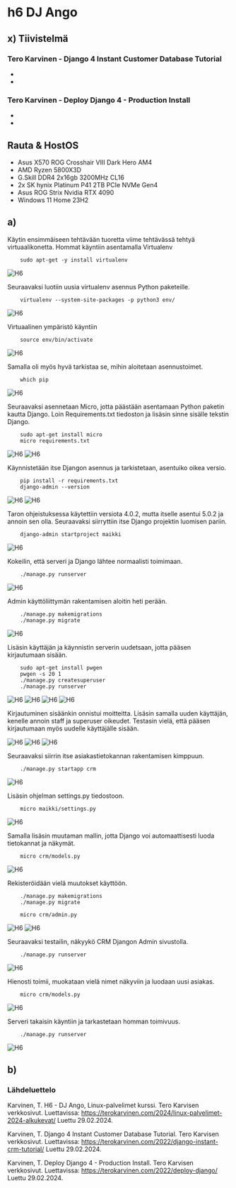 # h6 DJ Ango

## x) Tiivistelmä

### Tero Karvinen - Django 4 Instant Customer Database Tutorial
- 
- 

### Tero Karvinen - Deploy Django 4 - Production Install
- 
- 

## Rauta & HostOS
- Asus X570 ROG Crosshair VIII Dark Hero AM4
- AMD Ryzen 5800X3D
- G.Skill DDR4 2x16gb 3200MHz CL16
- 2x SK hynix Platinum P41 2TB PCIe NVMe Gen4
- Asus ROG Strix Nvidia RTX 4090
- Windows 11 Home 23H2

## a)
Käytin ensimmäiseen tehtävään tuoretta viime tehtävässä tehtyä virtuaalikonetta. Hommat käyntiin asentamalla Virtualenv

        sudo apt-get -y install virtualenv

![H6](H6_1.png)

Seuraavaksi luotiin uusia virtualenv asennus Python paketeille. 

        virtualenv --system-site-packages -p python3 env/

![H6](H6_2.png)

Virtuaalinen ympäristö käyntiin

        source env/bin/activate

![H6](H6_3.png)

Samalla oli myös hyvä tarkistaa se, mihin aloitetaan asennustoimet.

        which pip

![H6](H6_4.png)

Seuraavaksi asennetaan Micro, jotta päästään asentamaan Python paketin kautta Django. Loin Requirements.txt tiedoston ja lisäsin sinne sisälle tekstin Django.

        sudo apt-get install micro
        micro requirements.txt

![H6](H6_5.png)
![H6](H6_6.png)

Käynnistetään itse Djangon asennus ja tarkistetaan, asentuiko oikea versio.

        pip install -r requirements.txt
        django-admin --version

![H6](H6_7.png)
![H6](H6_8.png)

Taron ohjeistuksessa käytettiin versiota 4.0.2, mutta itselle asentui 5.0.2 ja annoin sen olla. Seuraavaksi siirryttiin itse Django projektin luomisen pariin. 

        django-admin startproject maikki

![H6](H6_9.png)

Kokeilin, että serveri ja Django lähtee normaalisti toimimaan.

        ./manage.py runserver

![H6](H6_10.png)

Admin käyttöliittymän rakentamisen aloitin heti perään.

        ./manage.py makemigrations
        ./manage.py migrate

![H6](H6_11.png)

Lisäsin käyttäjän ja käynnistin serverin uudetsaan, jotta pääsen kirjautumaan sisään. 

        sudo apt-get install pwgen
        pwgen -s 20 1
        ./manage.py createsuperuser
        ./manage.py runserver

![H6](H6_12.png)
![H6](H6_13.png)
![H6](H6_14.png)
![H6](H6_15.png)

Kirjautuminen sisäänkin onnistui moitteitta. Lisäsin samalla uuden käyttäjän, kenelle annoin staff ja superuser oikeudet. Testasin vielä, että pääsen kirjautumaan myös uudelle käyttäjälle sisään.

![H6](H6_16.png)
![H6](H6_17.png)
![H6](H6_18.png)

Seuraavaksi siirrin itse asiakastietokannan rakentamisen kimppuun.

        ./manage.py startapp crm

![H6](H6_19.png)

Lisäsin ohjelman settings.py tiedostoon.

        micro maikki/settings.py

![H6](H6_20.png)

Samalla lisäsin muutaman mallin, jotta Django voi automaattisesti luoda tietokannat ja näkymät.

        micro crm/models.py

![H6](H6_21.png)

Rekisteröidään vielä muutokset käyttöön.

        ./manage.py makemigrations
        ./manage.py migrate

        micro crm/admin.py

![H6](H6_22.png)
![H6](H6_23.png)

Seuraavaksi testailin, näkyykö CRM Djangon Admin sivustolla. 

        ./manage.py runserver

![H6](H6_24.png)

Hienosti toimii, muokataan vielä nimet näkyviin ja luodaan uusi asiakas.

        micro crm/models.py

![H6](H6_25.png)

Serveri takaisin käyntiin ja tarkastetaan homman toimivuus.

        ./manage.py runserver

![H6](H6_26.png)

## b)


### Lähdeluettelo

Karvinen, T. H6 - DJ Ango, Linux-palvelimet kurssi. Tero Karvisen verkkosivut. Luettavissa: https://terokarvinen.com/2024/linux-palvelimet-2024-alkukevat/ Luettu 29.02.2024.

Karvinen, T. Django 4 Instant Customer Database Tutorial. Tero Karvisen verkkosivut. Luettavissa: https://terokarvinen.com/2022/django-instant-crm-tutorial/ Luettu 29.02.2024.

Karvinen, T. Deploy Django 4 - Production Install. Tero Karvisen verkkosivut. Luettavissa: https://terokarvinen.com/2022/deploy-django/ Luettu 29.02.2024.
